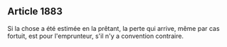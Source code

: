Article 1883
----
Si la chose a été estimée en la prêtant, la perte qui arrive, même par cas
fortuit, est pour l'emprunteur, s'il n'y a convention contraire.
